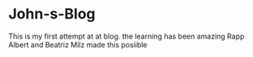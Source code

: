 # John-s-Blog
This is my first attempt at at blog.
the learning has been amazing
Rapp Albert and Beatriz Milz made this posiible
